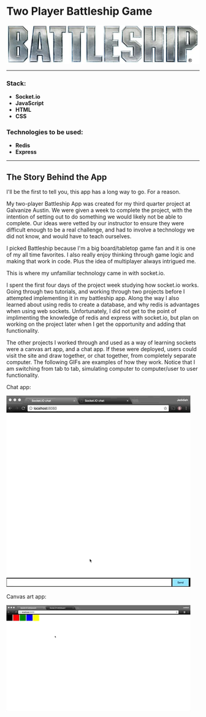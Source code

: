 # Two Player Battleship Game
![alt text](https://github.com/JedidiahBertram/two-player-battleship/blob/master/assets/Battleship_Logo.jpg)

---
### Stack:
* __Socket.io__
* __JavaScript__
* __HTML__
* __CSS__

### Technologies to be used:
* __Redis__
* __Express__

---
## The Story Behind the App

I'll be the first to tell you, this app has a long way to go. For a reason.

My two-player Battleship App was created for my third quarter project at Galvanize Austin. We were given a week to complete the project, with the intention of setting out to do something we would likely not be able to complete. Our ideas were vetted by our instructor to ensure they were difficult enough to be a real challenge, and had to involve a technology we did not know, and would have to teach ourselves.

I picked Battleship because I'm a big board/tabletop game fan and it is one of my all time favorites. I also really enjoy thinking through game logic and making that work in code. Plus the idea of multiplayer always intrigued me.

This is where my unfamiliar technology came in with socket.io.

I spent the first four days of the project week studying how socket.io works. Going through two tutorials, and working through two projects before I attempted implementing it in my battleship app. Along the way I also learned about using redis to create a database, and why redis is advantages when using web sockets. Unfortunately, I did not get to the point of implimenting the knowledge of redis and express with socket.io, but plan on working on the project later when I get the opportunity and adding that functionality.

The other projects I worked through and used as a way of learning sockets were a canvas art app, and a chat app. If these were deployed, users could visit the site and draw together, or chat together, from completely separate computer. The following GIFs are examples of how they work. Notice that I am switching from tab to tab, simulating computer to computer/user to user functionality.

Chat app:

![alt text](https://github.com/JedidiahBertram/two-player-battleship/blob/master/assets/chatapp.gif)

Canvas art app:

![alt text](https://github.com/JedidiahBertram/two-player-battleship/blob/master/assets/pixelartgif.gif)
